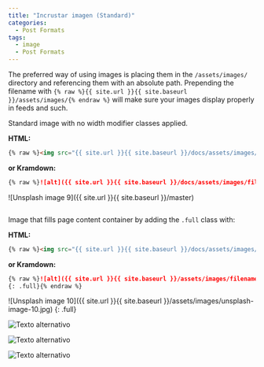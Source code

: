 ```yaml
---
title: "Incrustar imagen (Standard)"
categories:
  - Post Formats
tags:
  - image
  - Post Formats
---
```


The preferred way of using images is placing them in the `/assets/images/` directory and referencing them with an absolute path. Prepending the filename with `{% raw %}{{ site.url }}{{ site.baseurl }}/assets/images/{% endraw %}` will make sure your images display properly in feeds and such.

Standard image with no width modifier classes applied.

**HTML:**

```html
{% raw %}<img src="{{ site.url }}{{ site.baseurl }}/docs/assets/images/filename.jpg" alt="">{% endraw %}
```

**or Kramdown:**

```markdown
{% raw %}![alt]({{ site.url }}{{ site.baseurl }}/docs/assets/images/filename.jpg){% endraw %}
```

![Unsplash image 9]({{ site.url }}{{ site.baseurl }}/master)

<img src="{{ site.url }}{{ site.baseurl }}/docs/assets/images/unsplash-image-9.jpg" alt="">

Image that fills page content container by adding the `.full` class with:

**HTML:**

```html
{% raw %}<img src="{{ site.url }}{{ site.baseurl }}/docs/assets/images/unsplash-image-9.jpg" alt="" class="full">{% endraw %}
```

**or Kramdown:**

```markdown
{% raw %}![alt]({{ site.url }}{{ site.baseurl }}/assets/images/filename.jpg)
{: .full}{% endraw %}
```

![Unsplash image 10]({{ site.url }}{{ site.baseurl }}/assets/images/unsplash-image-10.jpg)
{: .full}

![Texto alternativo](https://raw.githubusercontent.com/civulelm2020/civulelm2020.github.io/master/docs/assets/images/unsplash-image-9.jpg)

![Texto alternativo](https://civulelm2020.github.io/master/docs/assets/images/unsplash-image-9.jpg)

![Texto alternativo](https://civulelm2020.github.io/docs/assets/images/unsplash-image-8.jpg)
